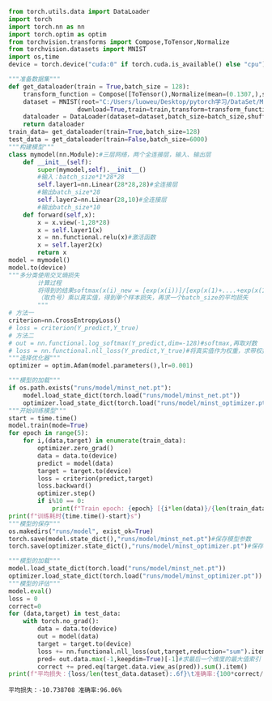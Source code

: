 ﻿```python
from torch.utils.data import DataLoader
import torch
import torch.nn as nn
import torch.optim as optim
from torchvision.transforms import Compose,ToTensor,Normalize
from torchvision.datasets import MNIST
import os,time
device = torch.device("cuda:0" if torch.cuda.is_available() else "cpu")
```


```python
"""准备数据集"""
def get_dataloader(train = True,batch_size = 128):
    transform_function = Compose([ToTensor(),Normalize(mean=(0.1307,),std=(0.3081,))])
    dataset = MNIST(root="C:/Users/luoweu/Desktop/pytorch学习/DataSet/MINST",\
                   download=True,train=train,transform=transform_function)
    dataloader = DataLoader(dataset=dataset,batch_size=batch_size,shuffle=True,num_workers=4,pin_memory=True)
    return dataloader
train_data= get_dataloader(train=True,batch_size=128)
test_data = get_dataloader(train=False,batch_size=6000)
"""构建模型"""
class mymodel(nn.Module):#三层网络，两个全连接层，输入、输出层
    def __init__(self):
        super(mymodel,self).__init__()
        #输入：batch_size*1*28*28
        self.layer1=nn.Linear(28*28,28)#全连接层
        #输出batch_size*28
        self.layer2=nn.Linear(28,10)#全连接层
        #输出batch_size*10
    def forward(self,x):
        x = x.view(-1,28*28)
        x = self.layer1(x)
        x = nn.functional.relu(x)#激活函数
        x = self.layer2(x)
        return x
model = mymodel()
model.to(device)
"""多分类使用交叉熵损失
        计算过程
        将得到的结果softmax(x(i)_new = [exp(x(i))]/[exp(x(1)+....+exp(x(10)])变为概率，再取对数求和，
        （取负号）乘以真实值，得到单个样本损失，再求一个batch_size的平均损失
        """
# 方法一      
criterion=nn.CrossEntropyLoss()
# loss = criterion(Y_predict,Y_true)
# 方法二
# out = nn.functional.log_softmax(Y_predict,dim=-128)#softmax,再取对数
# loss = nn.functional.nll_loss(Y_predict,Y_true)#将真实值作为权重，求带权损失
"""选择优化器"""
optimizer = optim.Adam(model.parameters(),lr=0.001)
```


```python
"""模型的加载"""
if os.path.exists("runs/model/minst_net.pt"):
    model.load_state_dict(torch.load("runs/model/minst_net.pt"))
    optimizer.load_state_dict(torch.load("runs/model/minst_optimizer.pt"))
"""开始训练模型"""
start = time.time()
model.train(mode=True)
for epoch in range(5):
    for i,(data,target) in enumerate(train_data):
        optimizer.zero_grad()
        data = data.to(device) 
        predict = model(data)
        target = target.to(device) 
        loss = criterion(predict,target)
        loss.backward()
        optimizer.step()
        if i%10 == 0:
            print(f"Train epoch: {epoch} [{i*len(data)}/{len(train_data.dataset)} ({100.*i/len(train_data):.1f}%)]\tLoss: {loss.item()}")
print(f"训练耗时{time.time()-start}s")
"""模型的保存"""
os.makedirs("runs/model", exist_ok=True)
torch.save(model.state_dict(),"runs/model/minst_net.pt")#保存模型参数
torch.save(optimizer.state_dict(),"runs/model/minst_optimizer.pt")#保存优化器参数
```


```python
"""模型的加载"""
model.load_state_dict(torch.load("runs/model/minst_net.pt"))
optimizer.load_state_dict(torch.load("runs/model/minst_optimizer.pt"))
"""模型的评估"""
model.eval()
loss = 0
correct=0
for (data,target) in test_data:
    with torch.no_grad():
        data = data.to(device)  
        out = model(data)
        target = target.to(device)
        loss += nn.functional.nll_loss(out,target,reduction="sum").item()
        pred= out.data.max(-1,keepdim=True)[-1]#求最后一个维度的最大值索引
        correct += pred.eq(target.data.view_as(pred)).sum().item()
print(f"平均损失：{loss/len(test_data.dataset):.6f}\t准确率:{100*correct/len(test_data.dataset):.2f}%")
```

    平均损失：-10.738708	准确率:96.06%
    


```python

```
